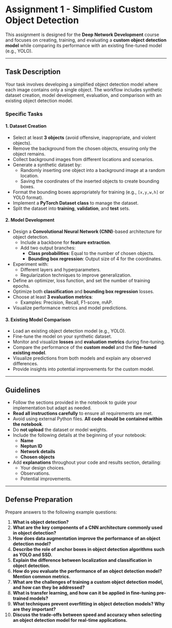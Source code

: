 # Assignment 1 - Simplified Custom Object Detection

This assignment is designed for the **Deep Network Development** course and focuses on creating, training, and evaluating a **custom object detection model** while comparing its performance with an existing fine-tuned model (e.g., YOLO).

---

## Task Description

Your task involves developing a simplified object detection model where each image contains only a single object. The workflow includes synthetic dataset creation, model development, evaluation, and comparison with an existing object detection model.

### **Specific Tasks**

#### 1. **Dataset Creation**
   - Select at least **3 objects** (avoid offensive, inappropriate, and violent objects).
   - Remove the background from the chosen objects, ensuring only the object remains.
   - Collect background images from different locations and scenarios.
   - Generate a synthetic dataset by:
     - Randomly inserting one object into a background image at a random location.
     - Saving the coordinates of the inserted objects to create bounding boxes.
   - Format the bounding boxes appropriately for training (e.g., `[x,y,w,h]` or YOLO format).
   - Implement a **PyTorch Dataset class** to manage the dataset.
   - Split the dataset into **training**, **validation**, and **test** sets.

#### 2. **Model Development**
   - Design a **Convolutional Neural Network (CNN)**-based architecture for object detection.
     - Include a backbone for **feature extraction**.
     - Add two output branches:
       - **Class probabilities**: Equal to the number of chosen objects.
       - **Bounding box regression**: Output size of 4 for the coordinates.
   - Experiment with:
     - Different layers and hyperparameters.
     - Regularization techniques to improve generalization.
   - Define an optimizer, loss function, and set the number of training epochs.
   - Optimize both **classification** and **bounding box regression** losses.
   - Choose at least **3 evaluation metrics**:
     - Examples: Precision, Recall, F1-score, mAP.
   - Visualize performance metrics and model predictions.

#### 3. **Existing Model Comparison**
   - Load an existing object detection model (e.g., YOLO).
   - Fine-tune the model on your synthetic dataset.
   - Monitor and visualize **losses** and **evaluation metrics** during fine-tuning.
   - Compare the performance of the **custom model** and the **fine-tuned existing model**.
   - Visualize predictions from both models and explain any observed differences.
   - Provide insights into potential improvements for the custom model.

---

## Guidelines

- Follow the sections provided in the notebook to guide your implementation but adapt as needed.
- **Read all instructions carefully** to ensure all requirements are met.
- Avoid using external Python files. **All code should be contained within the notebook**.
- Do **not upload** the dataset or model weights.
- Include the following details at the beginning of your notebook:
  - **Name**
  - **Neptun ID**
  - **Network details**
  - **Chosen objects**
- Add **explanations** throughout your code and results section, detailing:
  - Your design choices.
  - Observations.
  - Potential improvements.

---

## Defense Preparation

Prepare answers to the following example questions:

1. **What is object detection?**
2. **What are the key components of a CNN architecture commonly used in object detection?**
3. **How does data augmentation improve the performance of an object detection model?**
4. **Describe the role of anchor boxes in object detection algorithms such as YOLO and SSD.**
5. **Explain the difference between localization and classification in object detection.**
6. **How do you evaluate the performance of an object detection model? Mention common metrics.**
7. **What are the challenges of training a custom object detection model, and how can they be addressed?**
8. **What is transfer learning, and how can it be applied in fine-tuning pre-trained models?**
9. **What techniques prevent overfitting in object detection models? Why are they important?**
10. **Discuss the trade-offs between speed and accuracy when selecting an object detection model for real-time applications.**



